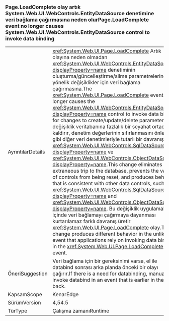 ### <a name="pageloadcomplete-event-no-longer-causes-systemwebuiwebcontrolsentitydatasource-control-to-invoke-data-binding"></a><span data-ttu-id="25b98-101">Page.LoadComplete olay artık System.Web.UI.WebControls.EntityDataSource denetimine veri bağlama çağırmasına neden olur</span><span class="sxs-lookup"><span data-stu-id="25b98-101">Page.LoadComplete event no longer causes System.Web.UI.WebControls.EntityDataSource control to invoke data binding</span></span>

|   |   |
|---|---|
|<span data-ttu-id="25b98-102">Ayrıntılar</span><span class="sxs-lookup"><span data-stu-id="25b98-102">Details</span></span>|<span data-ttu-id="25b98-103"><xref:System.Web.UI.Page.LoadComplete> Artık olayına neden olmadan <xref:System.Web.UI.WebControls.EntityDataSource?displayProperty=name> denetiminin oluşturma/güncelleştirme/silme parametrelerine yönelik değişiklikler için veri bağlama çağırmasına.</span><span class="sxs-lookup"><span data-stu-id="25b98-103">The <xref:System.Web.UI.Page.LoadComplete> event no longer causes the <xref:System.Web.UI.WebControls.EntityDataSource?displayProperty=name> control to invoke data binding for changes to create/update/delete parameters.</span></span> <span data-ttu-id="25b98-104">Bu değişiklik veritabanına fazlalık bir seyahat ortadan kaldırır, denetim değerlerinin sıfırlanmasını önler ve gibi diğer veri denetimleriyle tutarlı bir davranış üretir <xref:System.Web.UI.WebControls.SqlDataSource?displayProperty=name> ve <xref:System.Web.UI.WebControls.ObjectDataSource?displayProperty=name>.</span><span class="sxs-lookup"><span data-stu-id="25b98-104">This change eliminates an extraneous trip to the database, prevents the values of controls from being reset, and produces behavior that is consistent with other data controls, such as <xref:System.Web.UI.WebControls.SqlDataSource?displayProperty=name> and <xref:System.Web.UI.WebControls.ObjectDataSource?displayProperty=name>.</span></span> <span data-ttu-id="25b98-105">Bu değişiklik uygulamaları içinde veri bağlamayı çağırmaya dayanması kurtarılamaz farklı davranış üretir <xref:System.Web.UI.Page.LoadComplete> olay.</span><span class="sxs-lookup"><span data-stu-id="25b98-105">This change produces different behavior in the unlikely event that applications rely on invoking data binding in the <xref:System.Web.UI.Page.LoadComplete> event.</span></span>|
|<span data-ttu-id="25b98-106">Öneri</span><span class="sxs-lookup"><span data-stu-id="25b98-106">Suggestion</span></span>|<span data-ttu-id="25b98-107">Veri bağlama için bir gereksinimi varsa, el ile databind sonrası arka planda önceki bir olayı çağırır.</span><span class="sxs-lookup"><span data-stu-id="25b98-107">If there is a need for databinding, manually invoke databind in an event that is earlier in the post-back.</span></span>|
|<span data-ttu-id="25b98-108">Kapsam</span><span class="sxs-lookup"><span data-stu-id="25b98-108">Scope</span></span>|<span data-ttu-id="25b98-109">Kenar</span><span class="sxs-lookup"><span data-stu-id="25b98-109">Edge</span></span>|
|<span data-ttu-id="25b98-110">Sürüm</span><span class="sxs-lookup"><span data-stu-id="25b98-110">Version</span></span>|<span data-ttu-id="25b98-111">4,5</span><span class="sxs-lookup"><span data-stu-id="25b98-111">4.5</span></span>|
|<span data-ttu-id="25b98-112">Tür</span><span class="sxs-lookup"><span data-stu-id="25b98-112">Type</span></span>|<span data-ttu-id="25b98-113">Çalışma zamanı</span><span class="sxs-lookup"><span data-stu-id="25b98-113">Runtime</span></span>|


